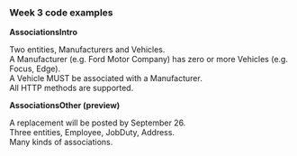 ### Week 3 code examples

**AssociationsIntro**

Two entities, Manufacturers and Vehicles.  
A Manufacturer (e.g. Ford Motor Company) has zero or more Vehicles (e.g. Focus, Edge).  
A Vehicle MUST be associated with a Manufacturer.  
All HTTP methods are supported.  

**AssociationsOther (preview)**

A replacement will be posted by September 26.  
Three entities, Employee, JobDuty, Address.  
Many kinds of associations.  
